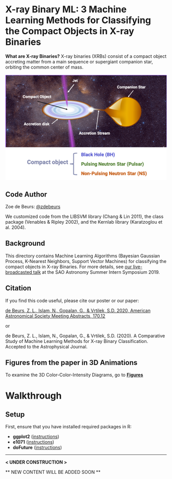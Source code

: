 # X-ray Binary ML: 3 Machine Learning Methods for Classifying the Compact Objects in X-ray Binaries

**What are X-ray Binaries?** X-ray  binaries  (XRBs)  consist  of  a  compact  object accreting  matter  from  a  main  sequence  or  supergiant companion  star,  orbiting  the  common  center  of  mass.

![GRS1739 Animation](pics/XRB_visualization.png)

## Code Author

Zoe de Beurs: [@zdebeurs](https://github.com/zdebeurs)

We customized code from the LIBSVM library (Chang & Lin 2011), the class package (Venables & Ripley 2002), and the Kernlab library (Karatzoglou et al. 2004).

## Background

This directory contains Machine Learning Algorithms (Bayesian Gaussian Process,
 K-Nearest Neighbors, Support Vector Machines) for classifying the compact objects
  in X-ray Binaries. For more details, see [our live-broadcasted talk](https://youtu.be/c6SgxjjYLPk) at the SAO Astronomy Summer Intern Symposium 2019. 
  
## Citation

If you find this code useful, please cite our poster or our paper:

[de Beurs, Z. L., Islam, N., Gopalan, G., & Vrtilek, S.D. 2020, American Astronomical Society Meeting Abstracts, 170.12](https://113qx216in8z1kdeyi404hgf-wpengine.netdna-ssl.com/wp-content/uploads/2020/01/aas235_abstracts.pdf#abs170.12)

or

de Beurs, Z. L., Islam, N., Gopalan, G., & Vrtilek, S.D. (2020). A Comparative Study of Machine Learning Methods for X-ray Binary Classification. Accepted to the Astrophysical Journal. 

## Figures from the paper in 3D Animations

To examine the 3D Color-Color-Intensity Diagrams, go to **[Figures](https://github.com/zdebeurs/3ML_methods_for_XRB_classification/tree/master/Figures)**

# Walkthrough

## Setup

First, ensure that you have installed required packages in R:

* **ggplot2** ([instructions](https://ggplot2.tidyverse.org/))
* **e1071** ([instructions](https://cran.r-project.org/web/packages/e1071/index.html/))
* **doFuture** ([instructions](https://cran.r-project.org/web/packages/doFuture/index.html/))

---
**< UNDER CONSTRUCTION >**

** NEW CONTENT WILL BE ADDED SOON **
